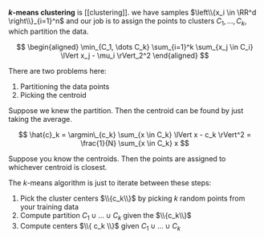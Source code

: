 **$k$-means clustering** is [[clustering]]. we have samples $\left\\{x_i \in \RR^d \right\\}_{i=1}^n$ and our job is to assign the points to clusters $C_1, \dots, C_k$, which partition the data.

$$
\begin{aligned}
\min_{C_1, \dots C_k} \sum_{i=1}^k \sum_{x_j \in C_i} \lVert x_j - \mu_i \rVert_2^2
\end{aligned}
$$

There are two problems here:

1. Partitioning the data points
2. Picking the centroid

Suppose we knew the partition. Then the centroid can be found by just taking the average. 

$$
\hat{c}_k  = \argmin\_{c_k} \sum_{x \in C_k} \lVert x - c_k \rVert^2 = \frac{1}{N} \sum_{x \in C_k} x
$$

Suppose you know the centroids. Then the points are assigned to whichever centroid is closest. 

The $k$-means algorithm is just to iterate between these steps:

1. Pick the cluster centers $\\{c_k\\}$ by picking $k$ random points from your training data
2. Compute partition $C_1 \cup \dots \cup C_k$ given the $\\{c_k\\}$
3. Compute centers $\\{ c_k \\}$ given $C_1 \cup \dots \cup C_k$